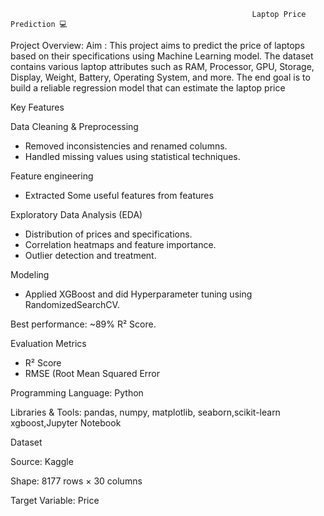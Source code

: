                                                           Laptop Price Prediction 💻
Project Overview:
    Aim :  This project aims to predict the price of laptops based on their specifications using Machine Learning model.
The dataset contains various laptop attributes such as RAM, Processor, GPU, Storage, Display, Weight, Battery, Operating System, and more.
The end goal is to build a reliable regression model that can estimate the laptop price

Key Features

Data Cleaning & Preprocessing
 - Removed inconsistencies and renamed columns.
 - Handled missing values using statistical techniques.

Feature engineering
  - Extracted Some useful features from features

Exploratory Data Analysis (EDA)
  - Distribution of prices and specifications.
  - Correlation heatmaps and feature importance.
  - Outlier detection and treatment.

Modeling
  - Applied XGBoost and did  Hyperparameter tuning using RandomizedSearchCV.

Best performance: ~89% R² Score.

Evaluation Metrics
   - R² Score
   - RMSE (Root Mean Squared Error

Programming Language: Python 

Libraries & Tools: pandas, numpy, matplotlib, seaborn,scikit-learn
xgboost,Jupyter Notebook

Dataset

Source: Kaggle

Shape: 8177 rows × 30 columns

Target Variable: Price
